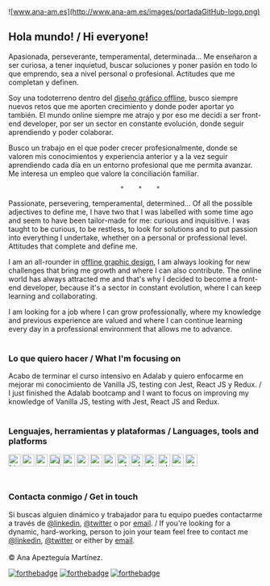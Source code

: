 ![www.ana-am.es](http://www.ana-am.es/images/portadaGitHub-logo.png)

## Hola mundo! / Hi everyone!

Apasionada, perseverante, temperamental, determinada… Me enseñaron a ser curiosa, a tener inquietud, buscar soluciones y poner pasión en todo lo que emprendo, sea a nivel personal o profesional. Actitudes que me completan y definen.

Soy una todoterreno dentro del [diseño gráfico offline](http://www.ana-am.es), busco siempre nuevos retos que me aporten crecimiento y donde poder aportar yo también. El mundo online siempre me atrajo y por eso me decidí a ser front-end developer, por ser un sector en constante evolución, donde seguir aprendiendo y poder colaborar.

Busco un trabajo en el que poder crecer profesionalmente, donde se valoren mis conocimientos y experiencia anterior y a la vez seguir aprendiendo cada día en un entorno profesional que me permita avanzar. Me interesa un empleo que valore la conciliación familiar.

                                   *    *    *

Passionate, persevering, temperamental, determined... Of all the possible adjectives to define me, I have two that I was labelled with some time ago and seem to have been tailor-made for me: curious and inquisitive. I was taught to be curious, to be restless, to look for solutions and to put passion into everything I undertake, whether on a personal or professional level. Attitudes that complete and define me.

I am an all-rounder in [offline graphic design](http://www.ana-am.es), I am always looking for new challenges that bring me growth and where I can also contribute. The online world has always attracted me and that's why I decided to become a front-end developer, because it's a sector in constant evolution, where I can keep learning and collaborating.

I am looking for a job where I can grow professionally, where my knowledge and previous experience are valued and where I can continue learning every day in a professional environment that allows me to advance.
</br></br>

### Lo que quiero hacer / What I'm focusing on

Acabo de terminar el curso intensivo en Adalab y quiero enfocarme en mejorar mi conocimiento de Vanilla JS, testing con Jest, React JS y Redux. / I just finished the Adalab bootcamp and I want to focus on improving my knowledge of Vanilla JS, testing with Jest, React JS and Redux.
</br></br>

### Lenguajes, herramientas y plataformas / Languages, tools and platforms

<img align="left" alt="html 5" title="html 5" height="24" width="24" src="https://cdn.jsdelivr.net/npm/simple-icons@v4/icons/html5.svg" />
<img align="left" alt="css 3" title="css 3" height="24" width="24" src="https://cdn.jsdelivr.net/npm/simple-icons@v4/icons/css3.svg" />
<img align="left" alt="sass" title="sass" height="24" width="24" src="https://cdn.jsdelivr.net/npm/simple-icons@v4/icons/sass.svg" />
<img align="left" alt="javascript" title="javascript"height="24" width="24" src="https://cdn.jsdelivr.net/npm/simple-icons@v4/icons/javascript.svg" />
<img align="left" alt="react" title="react" height="24" width="24" src="https://cdn.jsdelivr.net/npm/simple-icons@v4/icons/react.svg" />
<img align="left" alt="node js" title="node js" height="24" width="24" src="https://cdn.jsdelivr.net/npm/simple-icons@v4/icons/node-dot-js.svg" />
<img align="left" alt="express" title="express" height="24" width="24" src="https://cdn.jsdelivr.net/npm/simple-icons@v4/icons/express.svg" />
<img align="left" alt="wordpress" title="wordpress" height="24" width="24" src="https://cdn.jsdelivr.net/npm/simple-icons@v4/icons/wordpress.svg" />
<img align="left" alt="adobe illustrator" title="adobe illustrator" height="24" width="24" src="https://cdn.jsdelivr.net/npm/simple-icons@v4/icons/adobeillustrator.svg" />
<img align="left" alt="adobe photoshop" title="adobe photoshop" height="24" width="24" src="https://cdn.jsdelivr.net/npm/simple-icons@v4/icons/adobephotoshop.svg" />
<img align="left" alt="adobe indesign" title="adobe indesign" height="24" width="24" src="https://cdn.jsdelivr.net/npm/simple-icons@v4/icons/adobeindesign.svg" />
<img align="left" alt="adobe creative cloud" title="adobe creative cloud" height="24" width="24" src="https://cdn.jsdelivr.net/npm/simple-icons@v4/icons/adobecreativecloud.svg"/>
<img align="left" alt="mac" title="mac" height="24" width="24" src="https://cdn.jsdelivr.net/npm/simple-icons@v4/icons/apple.svg" />
<img align="left" alt="windows xp" title="windows xp" height="24" width="24" src="https://cdn.jsdelivr.net/npm/simple-icons@v4/icons/windowsxp.svg" />
</br></br></br>

### Contacta conmigo / Get in touch

Si buscas alguien dinámico y trabajador para tu equipo puedes contactarme a través de [@linkedin](https://www.linkedin.com/in/anaapezteguiamartinez/), [@twitter](https://twitter.com/anadisena) o por [email](mailto:hola@ana-am.es). / If you're looking for a dynamic, hard-working, person to join your team feel free to contact me [@linkedin](https://www.linkedin.com/in/anaapezteguiamartinez/), [@twitter](https://twitter.com/anadisena) or either by [email](mailto:hola@ana-am.es).
</br></br>
© Ana Apezteguía Martínez.

[![forthebadge](https://forthebadge.com/images/badges/built-with-love.svg)](https://forthebadge.com) [![forthebadge](https://forthebadge.com/images/badges/makes-people-smile.svg)](https://forthebadge.com) [![forthebadge](https://forthebadge.com/images/badges/powered-by-responsibility.svg)](https://forthebadge.com)
